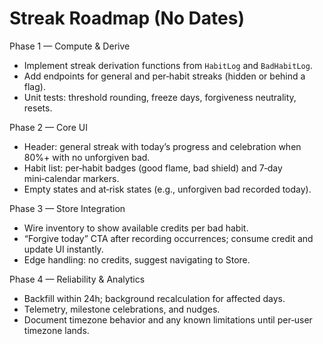 # Streak Roadmap (No Dates)

Phase 1 — Compute & Derive

- Implement streak derivation functions from `HabitLog` and `BadHabitLog`.
- Add endpoints for general and per‑habit streaks (hidden or behind a flag).
- Unit tests: threshold rounding, freeze days, forgiveness neutrality, resets.

Phase 2 — Core UI

- Header: general streak with today’s progress and celebration when 80%+ with no unforgiven bad.
- Habit list: per‑habit badges (good flame, bad shield) and 7‑day mini‑calendar markers.
- Empty states and at‑risk states (e.g., unforgiven bad recorded today).

Phase 3 — Store Integration

- Wire inventory to show available credits per bad habit.
- “Forgive today” CTA after recording occurrences; consume credit and update UI instantly.
- Edge handling: no credits, suggest navigating to Store.

Phase 4 — Reliability & Analytics

- Backfill within 24h; background recalculation for affected days.
- Telemetry, milestone celebrations, and nudges.
- Document timezone behavior and any known limitations until per‑user timezone lands.

